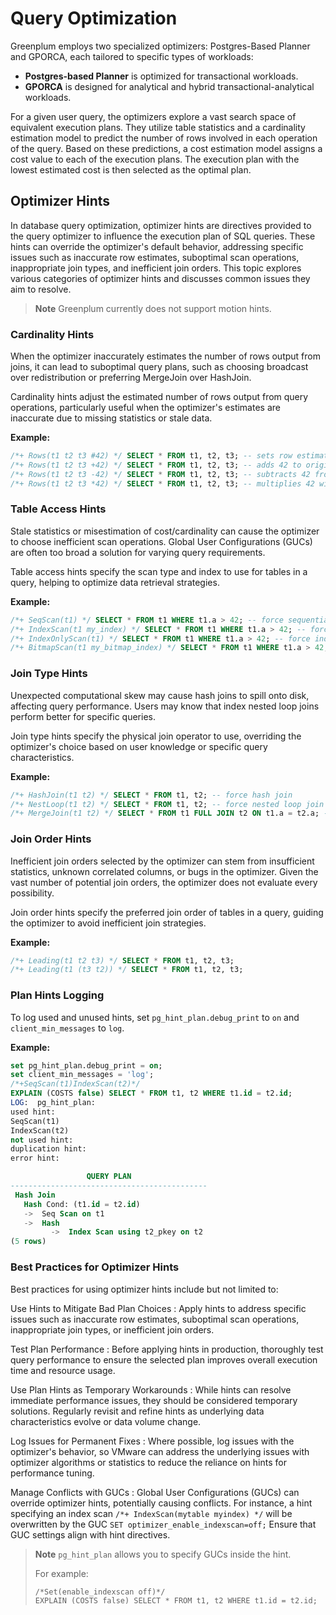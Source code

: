 # Query Optimization

Greenplum employs two specialized optimizers: Postgres-Based Planner and GPORCA, each tailored to specific types of workloads:

- **Postgres-based Planner** is optimized for transactional workloads. 
- **GPORCA**  is designed for analytical and hybrid transactional-analytical workloads. 

For a given user query, the optimizers explore a vast search space of equivalent execution plans. They utilize table statistics and a cardinality estimation model to predict the number of rows involved in each operation of the query. Based on these predictions, a cost estimation model assigns a cost value to each of the execution plans. The execution plan with the lowest estimated cost is then selected as the optimal plan.

## <a id="optimizer"></a> Optimizer Hints

In database query optimization, optimizer hints are directives provided to the query optimizer to influence the execution plan of SQL queries. These hints can override the optimizer's default behavior, addressing specific issues such as inaccurate row estimates, suboptimal scan operations, inappropriate join types, and inefficient join orders. This topic explores various categories of optimizer hints and discusses common issues they aim to resolve.

>**Note** Greenplum currently does not support motion hints.

### <a id="cardinality"></a> Cardinality Hints

When the optimizer inaccurately estimates the number of rows output from joins, it can lead to suboptimal query plans, such as choosing broadcast over redistribution or preferring MergeJoin over HashJoin.

Cardinality hints adjust the estimated number of rows output from query operations, particularly useful when the optimizer's estimates are inaccurate due to missing statistics or stale data.

**Example:**

```sql
/*+ Rows(t1 t2 t3 #42) */ SELECT * FROM t1, t2, t3; -- sets row estimate to 42
/*+ Rows(t1 t2 t3 +42) */ SELECT * FROM t1, t2, t3; -- adds 42 to original row estimate
/*+ Rows(t1 t2 t3 -42) */ SELECT * FROM t1, t2, t3; -- subtracts 42 from original row estimate
/*+ Rows(t1 t2 t3 *42) */ SELECT * FROM t1, t2, t3; -- multiplies 42 with original row estimate
```

### <a id="table-access"></a> Table Access Hints

Stale statistics or misestimation of cost/cardinality can cause the optimizer to choose inefficient scan operations. Global User Configurations (GUCs) are often too broad a solution for varying query requirements.

Table access hints specify the scan type and index to use for tables in a query, helping to optimize data retrieval strategies.

**Example:**

```sql
/*+ SeqScan(t1) */ SELECT * FROM t1 WHERE t1.a > 42; -- force sequential scan
/*+ IndexScan(t1 my_index) */ SELECT * FROM t1 WHERE t1.a > 42; -- force index scan
/*+ IndexOnlyScan(t1) */ SELECT * FROM t1 WHERE t1.a > 42; -- force index-only scan
/*+ BitmapScan(t1 my_bitmap_index) */ SELECT * FROM t1 WHERE t1.a > 42; -- force bitmap index scan
```

### <a id="join-type"></a> Join Type Hints

Unexpected computational skew may cause hash joins to spill onto disk, affecting query performance. Users may know that index nested loop joins perform better for specific queries.

Join type hints specify the physical join operator to use, overriding the optimizer's choice based on user knowledge or specific query characteristics.

**Example:**

```sql
/*+ HashJoin(t1 t2) */ SELECT * FROM t1, t2; -- force hash join
/*+ NestLoop(t1 t2) */ SELECT * FROM t1, t2; -- force nested loop join
/*+ MergeJoin(t1 t2) */ SELECT * FROM t1 FULL JOIN t2 ON t1.a = t2.a; -- force merge join
```

### <a id="join-order"></a> Join Order Hints

Inefficient join orders selected by the optimizer can stem from insufficient statistics, unknown correlated columns, or bugs in the optimizer. Given the vast number of potential join orders, the optimizer does not evaluate every possibility.

Join order hints specify the preferred join order of tables in a query, guiding the optimizer to avoid inefficient join strategies.

**Example:**

```sql
/*+ Leading(t1 t2 t3) */ SELECT * FROM t1, t2, t3;
/*+ Leading(t1 (t3 t2)) */ SELECT * FROM t1, t2, t3;
```

### <a id="join-order"></a> Plan Hints Logging

To log used and unused hints, set `pg_hint_plan.debug_print` to `on` and `client_min_messages` to `log`.

**Example:**

```sql
set pg_hint_plan.debug_print = on;
set client_min_messages = 'log';
/*+SeqScan(t1)IndexScan(t2)*/
EXPLAIN (COSTS false) SELECT * FROM t1, t2 WHERE t1.id = t2.id;
LOG:  pg_hint_plan:
used hint:
SeqScan(t1)
IndexScan(t2)
not used hint:
duplication hint:
error hint:

                 QUERY PLAN                 
--------------------------------------------
 Hash Join
   Hash Cond: (t1.id = t2.id)
   ->  Seq Scan on t1
   ->  Hash
         ->  Index Scan using t2_pkey on t2
(5 rows) 
```

### <a id="best-practice"></a> Best Practices for Optimizer Hints

Best practices for using optimizer hints include but not limited to:

Use Hints to Mitigate Bad Plan Choices
:   Apply hints to address specific issues such as inaccurate row estimates, suboptimal scan operations, inappropriate join types, or inefficient join orders.

Test Plan Performance
:   Before applying hints in production, thoroughly test query performance to ensure the selected plan improves overall execution time and resource usage.

Use Plan Hints as Temporary Workarounds
:   While hints can resolve immediate performance issues, they should be considered temporary solutions. Regularly revisit and refine hints as underlying data characteristics evolve or data volume change.

Log Issues for Permanent Fixes
:   Where possible, log issues with the optimizer's behavior, so VMware can address the underlying issues with optimizer algorithms or statistics to reduce the reliance on hints for performance tuning.

Manage Conflicts with GUCs
:   Global User Configurations (GUCs) can override optimizer hints, potentially causing conflicts. For instance, a hint specifying an index scan `/*+ IndexScan(mytable myindex) */` will be overwritten by the GUC `SET optimizer_enable_indexscan=off;` Ensure that GUC settings align with hint directives. 

>**Note** `pg_hint_plan` allows you to specify GUCs inside the hint.
> 
> For example:
>
> ```
> /*Set(enable_indexscan off)*/
> EXPLAIN (COSTS false) SELECT * FROM t1, t2 WHERE t1.id = t2.id;
> ```
